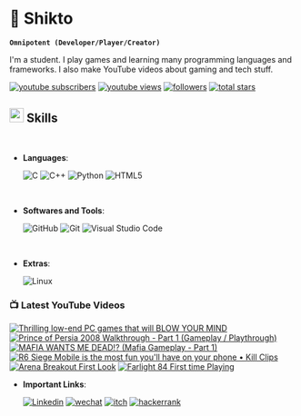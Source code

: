 # 🦸 Shikto

**`Omnipotent (Developer/Player/Creator)`**

I'm a student. I play games and learning many programming languages and frameworks. I also make YouTube videos about gaming and tech stuff.

<p align="left">
      <a href="https://www.youtube.com/channel/UCrg4r8BKqYYRjEq-fpxlYsA?sub_confirmation=1">
         <img alt="youtube subscribers" title="Subscribe to my YouTube channel" src="https://custom-icon-badges.demolab.com/youtube/channel/subscribers/UCrg4r8BKqYYRjEq-fpxlYsA?color=%23E05D44&label=SUBSCRIBE&logo=video&logoColor=white&style=for-the-badge&labelColor=CE4630"/></a> 
      <a href="https://www.youtube.com/UCrg4r8BKqYYRjEq-fpxlYsA">
         <img alt="youtube views" title="YouTube views" src="https://custom-icon-badges.demolab.com/youtube/channel/views/UCrg4r8BKqYYRjEq-fpxlYsA?color=%23E1AD0E&logo=eye&logoColor=white&style=for-the-badge&labelColor=C79600"/></a> 
      <a href="https://github.com/sh1kto?tab=followers">
         <img alt="followers" title="Follow me on Github" src="https://custom-icon-badges.demolab.com/github/followers/sh1kto?color=236ad3&labelColor=1155ba&style=for-the-badge&logo=person-add&label=Follow&logoColor=white"/></a>
      <a href="https://github.com/sh1kto?tab=repositories&sort=stargazers">
         <img alt="total stars" title="Total stars on GitHub" src="https://custom-icon-badges.demolab.com/github/stars/sh1kto?color=55960c&style=for-the-badge&labelColor=488207&logo=star"/></a>
   </p>


## <img src="https://media2.giphy.com/media/QssGEmpkyEOhBCb7e1/giphy.gif?cid=ecf05e47a0n3gi1bfqntqmob8g9aid1oyj2wr3ds3mg700bl&rid=giphy.gif" width ="25"><b> Skills</b>
<br>

<p align="center">

- **Languages**:

    ![C](https://img.shields.io/badge/c-%2300599C.svg?style=for-the-badge&logo=c&logoColor=white)
    ![C++](https://img.shields.io/badge/c++-%2300599C.svg?style=for-the-badge&logo=c%2B%2B&logoColor=white)
    ![Python](https://img.shields.io/badge/python-3670A0?style=for-the-badge&logo=python&logoColor=ffdd54)
    ![HTML5](https://img.shields.io/badge/HTML5%20-%23E34F26.svg?style=for-the-badge&logo=html5&logoColor=white)
    

<br>   
    
- **Softwares and Tools**:

    ![GitHub](https://img.shields.io/badge/github-%23121011.svg?style=for-the-badge&logo=github&logoColor=white)
    ![Git](https://img.shields.io/badge/git-%23F05033.svg?style=for-the-badge&logo=git&logoColor=white)
    ![Visual Studio Code](https://img.shields.io/badge/Visual%20Studio%20Code-0078d7.svg?style=for-the-badge&logo=visual-studio-code&logoColor=white)

<br>

- **Extras**:

    ![Linux](https://img.shields.io/badge/Linux-FCC624?style=for-the-badge&logo=linux&logoColor=black)

</p>

### 📺 Latest YouTube Videos

<!-- BEGIN YOUTUBE-CARDS -->
[![Thrilling low-end PC games that will BLOW YOUR MIND](https://ytcards.demolab.com/?id=N5K7pjjePUo&title=Thrilling+low-end+PC+games+that+will+BLOW+YOUR+MIND&lang=en&timestamp=1710709237&background_color=%230d1117&title_color=%23ffffff&stats_color=%23dedede&max_title_lines=1&width=250&border_radius=5 "Thrilling low-end PC games that will BLOW YOUR MIND")](https://www.youtube.com/watch?v=N5K7pjjePUo)
[![Prince of Persia 2008 Walkthrough - Part 1 (Gameplay / Playthrough)](https://ytcards.demolab.com/?id=ijNbfHzcvHc&title=Prince+of+Persia+2008+Walkthrough+-+Part+1+%28Gameplay+%2F+Playthrough%29&lang=en&timestamp=1710670802&background_color=%230d1117&title_color=%23ffffff&stats_color=%23dedede&max_title_lines=1&width=250&border_radius=5 "Prince of Persia 2008 Walkthrough - Part 1 (Gameplay / Playthrough)")](https://www.youtube.com/watch?v=ijNbfHzcvHc)
[![MAFIA WANTS ME DEAD!? (Mafia Gameplay - Part 1)](https://ytcards.demolab.com/?id=1A9740TymJc&title=MAFIA+WANTS+ME+DEAD%21%3F+%28Mafia+Gameplay+-+Part+1%29&lang=en&timestamp=1710195043&background_color=%230d1117&title_color=%23ffffff&stats_color=%23dedede&max_title_lines=1&width=250&border_radius=5 "MAFIA WANTS ME DEAD!? (Mafia Gameplay - Part 1)")](https://www.youtube.com/watch?v=1A9740TymJc)
[![R6 Siege Mobile is the most fun you'll have on your phone • Kill Clips](https://ytcards.demolab.com/?id=kSyedYQ092A&title=R6+Siege+Mobile+is+the+most+fun+you%27ll+have+on+your+phone+%E2%80%A2+Kill+Clips&lang=en&timestamp=1694285943&background_color=%230d1117&title_color=%23ffffff&stats_color=%23dedede&max_title_lines=1&width=250&border_radius=5 "R6 Siege Mobile is the most fun you'll have on your phone • Kill Clips")](https://www.youtube.com/watch?v=kSyedYQ092A)
[![Arena Breakout First Look](https://ytcards.demolab.com/?id=WOCIU_ocLXU&title=Arena+Breakout+First+Look&lang=en&timestamp=1693235958&background_color=%230d1117&title_color=%23ffffff&stats_color=%23dedede&max_title_lines=1&width=250&border_radius=5 "Arena Breakout First Look")](https://www.youtube.com/watch?v=WOCIU_ocLXU)
[![Farlight 84 First time Playing](https://ytcards.demolab.com/?id=TFU-oDw_OOg&title=Farlight+84+First+time+Playing&lang=en&timestamp=1692735988&background_color=%230d1117&title_color=%23ffffff&stats_color=%23dedede&max_title_lines=1&width=250&border_radius=5 "Farlight 84 First time Playing")](https://www.youtube.com/watch?v=TFU-oDw_OOg)
<!-- END YOUTUBE-CARDS -->

- **Important Links**:

     <a href="https://www.linkedin.com/in/shikto/">
         <img alt="Linkedin" title="Linkedin Profile" src="https://img.shields.io/badge/linkedin-%230077B5.svg?style=for-the-badge&logo=linkedin&logoColor=white"/></a>
         <a href="weixin://dl/chat?sh1kto">
         <img alt="wechat" title="Messege me on wechat" src="https://img.shields.io/badge/WeChat-07C160?style=for-the-badge&logo=wechat&logoColor=white"/></a>
         <a href="https://sh1kto.itch.io">
         <img alt="itch" title="My Games" src="https://img.shields.io/badge/Itch-%23FF0B34.svg?style=for-the-badge&logo=Itch.io&logoColor=white"/></a>
         <a href="https://www.hackerrank.com/shikto">
         <img alt="hackerrank" title="HackerRank Profile" src="https://img.shields.io/badge/-Hackerrank-2EC866?style=for-the-badge&logo=HackerRank&logoColor=white"/></a>

